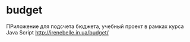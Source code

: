 # budget
ПРиложение для подсчета бюджета, учебный проект в рамках курса Java Script
http://irenebelle.in.ua/budget/
